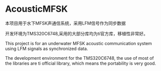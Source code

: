 # AcousticMFSK
本项目用于水下MFSK声通信系统，采用LFM信号作为同步数据

开发环境为TMS320C6748,采用的大部分库均为ti官方库，移植性非常好。

This project is for an underwater MFSK acoustic communication system using LFM signals as synchronized data.

The development environment for the TMS320C6748, the use of most of the libraries are ti official library, which means the portability is very good.
